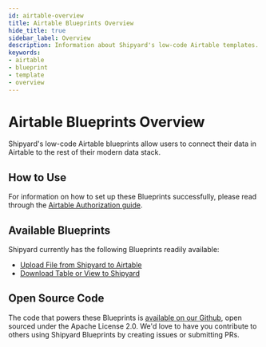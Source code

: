 ```yaml
---
id: airtable-overview
title: Airtable Blueprints Overview
hide_title: true
sidebar_label: Overview
description: Information about Shipyard's low-code Airtable templates.
keywords:
- airtable
- blueprint
- template
- overview
---
```


# Airtable Blueprints Overview

Shipyard's low-code Airtable blueprints allow users to connect their data in Airtable to the rest of their modern data stack.


## How to Use
For information on how to set up these Blueprints successfully, please read through the [Airtable Authorization guide](airtable-authorization.md).


## Available Blueprints
Shipyard currently has the following Blueprints readily available:

- [Upload File from Shipyard to Airtable](airtable-upload-file-from-shipyard-to-airtable.md)
- [Download Table or View to Shipyard](airtable-download-table-or-view-to-csv.md)

## Open Source Code
The code that powers these Blueprints is [available on our Github](https://github.com/shipyardapp/shipyard-blueprints/tree/main/shipyard_blueprints/airtable), open sourced under the Apache License 2.0. We'd love to have you contribute to others using Shipyard Blueprints by creating issues or submitting PRs.